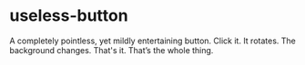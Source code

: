 # useless-button
A completely pointless, yet mildly entertaining button. Click it. It rotates. The background changes. That's it. That’s the whole thing.
